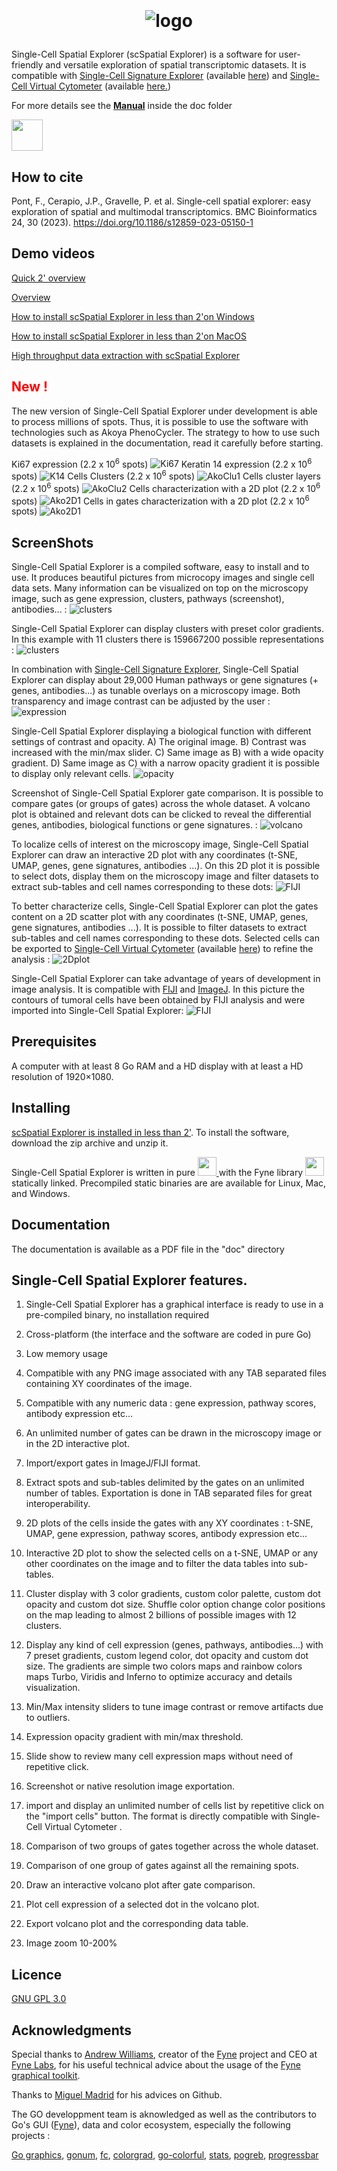 <h1><p align="center">
<br/>
<br/>
<img alt="logo" src="./src/web/logo.png">

</p>
</h1>


Single-Cell Spatial Explorer (scSpatial Explorer) is a software for user-friendly and versatile exploration of spatial transcriptomic datasets. It is compatible with 
[Single-Cell Signature Explorer](https://doi.org/10.1093/nar/gkz601) (available 
[here](https://sites.google.com/site/fredsoftwares/products/single-cell-signature-explorer)) and 
[Single-Cell Virtual Cytometer](https://doi.org/10.1093/nargab/lqaa025) (available 
[here.](https://github.com/FredPont/single-cell-virtual-cytometer))



For more details see the <b><a href="doc/Manual_Single_Cell_Spatial_Explorer.pdf" target="_blank">Manual</a></b>
inside the doc folder

<!---[Contact](mailto:frederic.pont@inserm.fr)--->
<a href="mailto:frederic.pont@inserm.fr?"><img src="src/web/Email.png" height="50"></a>

<!---How to [Cite](https://doi.org/10.1093/nargab/lqaa025) --->

<!---Demo videos can be found in the supplemental data of the [reference article](https://doi.org/10.1093/nargab/lqaa025) --->


## How to cite
Pont, F., Cerapio, J.P., Gravelle, P. et al. Single-cell spatial explorer: easy exploration of spatial and multimodal transcriptomics. BMC Bioinformatics 24, 30 (2023). 
https://doi.org/10.1186/s12859-023-05150-1

## Demo videos

[Quick 2' overview](https://youtu.be/mId538e5JDk)

[Overview](https://youtu.be/dqudL36Dg1M)

[How to install scSpatial Explorer in less than 2'on Windows](https://youtu.be/LBBkN_rJHuc)

[How to install scSpatial Explorer in less than 2'on MacOS](https://youtu.be/tm8lzlP3m_4)

[High throughput data extraction with scSpatial Explorer](https://youtu.be/rSefd0pmc7g)

## <span style="color:red">New !</span>
The new version of Single-Cell Spatial Explorer under development is able to process millions of spots. Thus, it is possible to use the software with technologies such as Akoya PhenoCycler.
The strategy to how to use such datasets is explained in the documentation, read it carefully before starting.

Ki67 expression (2.2 x 10<sup>6</sup> spots)
![Ki67](./src/web/akoyaKi67.jpg)
Keratin 14 expression (2.2 x 10<sup>6</sup> spots)
![K14](./src/web/akoyaKeratin14.jpg)
Cells Clusters (2.2 x 10<sup>6</sup> spots)
![AkoClu1](./src/web/akoyaCluster1.jpg)
Cells cluster layers (2.2 x 10<sup>6</sup> spots)
![AkoClu2](./src/web/akoya_clusters.png)
Cells characterization with a 2D plot (2.2 x 10<sup>6</sup> spots)
![Ako2D1](./src/web/akoya2D1.png)
Cells in gates characterization with a 2D plot (2.2 x 10<sup>6</sup> spots)
![Ako2D1](./src/web/akoyaPlotGate.png)

## ScreenShots

Single-Cell Spatial Explorer is a compiled software, easy to install and to use. It produces beautiful pictures from microcopy images and single cell data sets. Many information can be visualized on top on the microscopy image, such as gene expression, clusters, pathways (screenshot), antibodies... :
![clusters](./src/web/overview.png)


Single-Cell Spatial Explorer can display clusters with preset color gradients. In this example with 11 clusters there is 159667200 possible representations :
![clusters](./src/web/clusters6.png)

In combination with [Single-Cell Signature Explorer](https://doi.org/10.1093/nar/gkz601), Single-Cell Spatial Explorer can display about 29,000 Human pathways or gene signatures (+ genes, antibodies...) as tunable overlays on a microscopy image. Both transparency and image contrast can be adjusted by the user  :
![expression](./src/web/expression6.png)

Single-Cell Spatial Explorer displaying a biological function with different settings of contrast and opacity. A) The original image. B) Contrast was increased with the min/max slider. C) Same image as B) with a wide opacity gradient. D) Same image as C) with a narrow opacity gradient it is possible to display only relevant cells.
![opacity](./src/web/opacity.png)


Screenshot of Single-Cell Spatial Explorer gate comparison. It is possible to compare gates (or groups of gates) across the whole dataset. A volcano plot is obtained and relevant dots can be clicked to reveal the differential genes, antibodies, biological functions or gene signatures. :
![volcano](./src/web/screenshot_1.png)

To localize cells of interest on the microscopy image, Single-Cell Spatial Explorer can draw an interactive 2D plot with any coordinates (t-SNE, UMAP, genes, gene signatures, antibodies ...). On this 2D plot it is possible to select dots, display them on the microscopy image and filter datasets to extract sub-tables and cell names corresponding to these dots:
![FIJI](./src/web/2Dinter.png)

To better characterize cells, Single-Cell Spatial Explorer can plot the gates content on a 2D scatter plot with any coordinates (t-SNE, UMAP, genes, gene signatures, antibodies ...). It is possible to filter datasets to extract sub-tables and cell names corresponding to these dots. Selected cells can be exported to [Single-Cell Virtual Cytometer](https://doi.org/10.1093/nargab/lqaa025) (available 
[here](https://github.com/FredPont/single-cell-virtual-cytometer)) to refine the analysis :
![2Dplot](./src/web/2Dplot.png)


Single-Cell Spatial Explorer can take advantage of years of development in image analysis. It is compatible with [FIJI](https://fiji.sc/) and [ImageJ](https://imagej.nih.gov/ij/). In this picture the contours of tumoral cells have been obtained by FIJI analysis and were imported into Single-Cell Spatial Explorer:
![FIJI](./src/web/fiji.png)

## Prerequisites
A computer with at least 8 Go RAM and a HD display with at least a HD resolution of 1920×1080.

## Installing

[scSpatial Explorer is installed in less than 2'](https://youtu.be/dqudL36Dg1M). To install the software, download the zip archive and unzip it.

 Single-Cell Spatial Explorer is written in pure 
 <a href="https://go.dev/">
    <img src="./src/web/go.jpg" height="30"> 
 </a>
  with the Fyne library 
 <a href="https://github.com/fyne-io">
    <img src="./src/web/fyne.png" height="30">
</a>
statically linked. Precompiled static  binaries are are available for Linux, Mac, and Windows.

## Documentation

The documentation is available as a PDF file in the "doc" directory

## Single-Cell Spatial Explorer features.

1.  Single-Cell Spatial Explorer has a graphical interface is ready to use in a pre-compiled
    binary, no installation required

2.  Cross-platform (the interface and the software are coded in pure Go)

3.  Low memory usage

4.  Compatible with any PNG image associated with any TAB separated files containing XY coordinates of the image.

5.  Compatible with any numeric data : gene expression, pathway scores, antibody expression etc...

6.  An unlimited number of gates can be drawn in the microscopy image or in the 2D interactive plot.

7.  Import/export gates in ImageJ/FIJI format.

8.  Extract spots and sub-tables delimited by the gates on an unlimited number of tables. Exportation is done in TAB separated files for great interoperability. 

9.  2D plots of the cells inside the gates with any XY coordinates :
    t-SNE, UMAP, gene expression, pathway scores, antibody expression
    etc...

10. Interactive 2D plot to show the selected cells on a t-SNE, UMAP or
    any other coordinates on the image and to filter the data tables
    into sub-tables.

11. Cluster display with 3 color gradients, custom color palette, custom dot opacity and custom dot size. Shuffle color option change color positions on the map leading to almost 2 billions of possible images with 12 clusters.

12. Display any kind of cell expression (genes, pathways, antibodies...)
    with 7 preset gradients, custom legend color, dot opacity and custom
    dot size. The gradients are simple two colors maps and rainbow
    colors maps Turbo, Viridis and Inferno to optimize accuracy and
    details visualization.

13. Min/Max intensity sliders to tune image contrast or remove artifacts due to outliers.

14. Expression opacity gradient with min/max threshold.

15. Slide show to review many cell expression maps without need of
    repetitive click.

16. Screenshot or native resolution image exportation.

17. import and display an unlimited number of cells list by repetitive click on the "import cells" button. The format is directly compatible with Single-Cell Virtual Cytometer .

18. Comparison of two groups of gates together across the whole dataset.

19. Comparison of one group of gates against all the remaining spots.

20. Draw an interactive volcano plot after gate comparison.

21. Plot cell expression of a selected dot in the volcano plot.

22. Export volcano plot and the corresponding data table.

23. Image zoom 10-200%

## Licence
[GNU GPL 3.0](https://www.gnu.org/licenses/gpl-3.0.en.html)

## Acknowledgments
Special thanks to [Andrew Williams](https://andy.xyz), creator of the [Fyne](https://github.com/fyne-io) project and CEO at [Fyne Labs](https://fynelabs.com/), for his useful technical advice about the usage of the [Fyne graphical toolkit](https://fyne.io/).

Thanks to [Miguel Madrid](https://github.com/mimame) for his advices on Github.


The GO developpment team is aknowledged as well as the contributors to Go's GUI ([Fyne](https://github.com/fyne-io)), data and color ecosystem, especially the following projects :

[Go graphics](https://github.com/fogleman/gg), [gonum](https://www.gonum.org/), [fc](https://github.com/ajstarks/fc), [colorgrad](https://github.com/mazznoer/colorgrad), [go-colorful](https://github.com/lucasb-eyer/go-colorful), [stats](https://pkg.go.dev/github.com/aclements/go-moremath/stats),  [pogreb](https://github.com/akrylysov/pogreb), 
[progressbar](https://github.com/schollz/progressbar)
